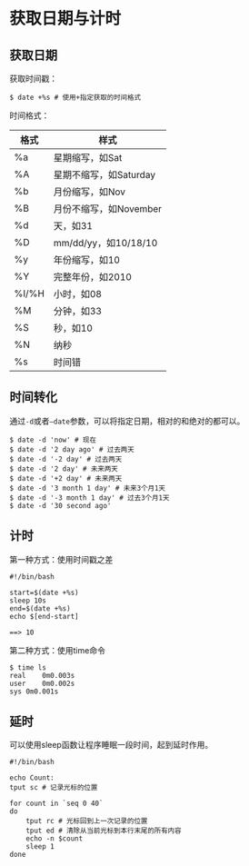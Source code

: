 # 获取日期与计时

## 获取日期

获取时间戳：

```shell
$ date +%s # 使用+指定获取的时间格式
```

时间格式：

| 格式  | 样式                   |
| ----- | ---------------------- |
| %a    | 星期缩写，如Sat        |
| %A    | 星期不缩写，如Saturday |
| %b    | 月份缩写，如Nov        |
| %B    | 月份不缩写，如November |
| %d    | 天，如31               |
| %D    | mm/dd/yy，如10/18/10   |
| %y    | 年份缩写，如10         |
| %Y    | 完整年份，如2010       |
| %I/%H | 小时，如08             |
| %M    | 分钟，如33             |
| %S    | 秒，如10               |
| %N    | 纳秒                   |
| %s    | 时间错                 |

## 时间转化

通过`-d`或者`—date`参数，可以将指定日期，相对的和绝对的都可以。

```shell
$ date -d 'now' # 现在
$ date -d '2 day ago' # 过去两天
$ date -d '-2 day' # 过去两天
$ date -d '2 day' # 未来两天
$ date -d '+2 day' # 未来两天
$ date -d '3 month 1 day' # 未来3个月1天
$ date -d '-3 month 1 day' # 过去3个月1天
$ date -d '30 second ago'
```

## 计时

第一种方式：使用时间戳之差

```shell
#!/bin/bash

start=$(date +%s)
sleep 10s
end=$(date +%s)
echo $[end-start]

==> 10
```

第二种方式：使用time命令

```shell
$ time ls
real	0m0.003s
user	0m0.002s
sys	0m0.001s
```

## 延时

可以使用sleep函数让程序睡眠一段时间，起到延时作用。

```shell
#!/bin/bash

echo Count:
tput sc # 记录光标的位置

for count in `seq 0 40`
do
	tput rc # 光标回到上一次记录的位置
	tput ed # 清除从当前光标到本行末尾的所有内容
	echo -n $count
	sleep 1
done
```

